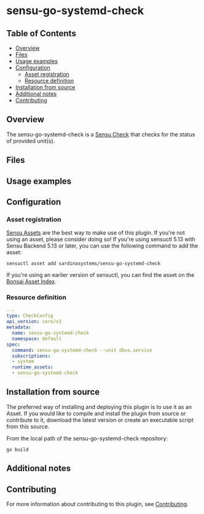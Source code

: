 # sensu-go-systemd-check

## Table of Contents
- [Overview](#overview)
- [Files](#files)
- [Usage examples](#usage-examples)
- [Configuration](#configuration)
  - [Asset registration](#asset-registration)
  - [Resource definition](#resource-definition)
- [Installation from source](#installation-from-source)
- [Additional notes](#additional-notes)
- [Contributing](#contributing)

## Overview

The sensu-go-systemd-check is a [Sensu Check][6] that checks for the status of provided unit(s).

## Files

## Usage examples

## Configuration

### Asset registration

[Sensu Assets][10] are the best way to make use of this plugin. If you're not using an asset, please
consider doing so! If you're using sensuctl 5.13 with Sensu Backend 5.13 or later, you can use the
following command to add the asset:

```
sensuctl asset add sardinasystems/sensu-go-systemd-check
```

If you're using an earlier version of sensuctl, you can find the asset on the [Bonsai Asset Index](https://bonsai.sensu.io/assets/sardinasystems/sensu-go-systemd-check).

### Resource definition

```yml
---
type: CheckConfig
api_version: core/v2
metadata:
  name: sensu-go-systemd-check
  namespace: default
spec:
  command: sensu-go-systemd-check --unit dbus.service
  subscriptions:
  - system
  runtime_assets:
  - sensu-go-systemd-check
```

## Installation from source

The preferred way of installing and deploying this plugin is to use it as an Asset. If you would
like to compile and install the plugin from source or contribute to it, download the latest version
or create an executable script from this source.

From the local path of the sensu-go-systemd-check repository:

```
go build
```

## Additional notes

## Contributing

For more information about contributing to this plugin, see [Contributing][1].

[1]: https://github.com/sensu/sensu-go/blob/master/CONTRIBUTING.md
[2]: https://github.com/sensu-community/sensu-plugin-sdk
[3]: https://github.com/sensu-plugins/community/blob/master/PLUGIN_STYLEGUIDE.md
[4]: https://github.com/sensu-community/check-plugin-template/blob/master/.github/workflows/release.yml
[5]: https://github.com/sensu-community/check-plugin-template/actions
[6]: https://docs.sensu.io/sensu-go/latest/reference/checks/
[7]: https://github.com/sensu-community/check-plugin-template/blob/master/main.go
[8]: https://bonsai.sensu.io/
[9]: https://github.com/sensu-community/sensu-plugin-tool
[10]: https://docs.sensu.io/sensu-go/latest/reference/assets/
